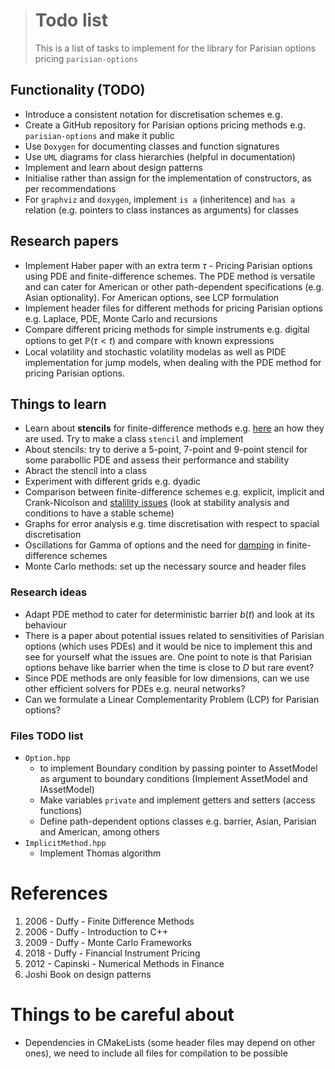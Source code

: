> # Todo list
> This is a list of tasks to implement for the library for Parisian options pricing `parisian-options`

## Functionality (TODO)
- Introduce a consistent notation for discretisation schemes e.g. 
- Create a GitHub repository for Parisian options pricing methods e.g. `parisian-options` and make it public
- Use `Doxygen` for documenting classes and function signatures
- Use `UML` diagrams for class hierarchies (helpful in documentation)
- Implement and learn about design patterns
- Initialise rather than assign for the implementation of constructors, as per recommendations
- For `graphviz` and `doxygen`, implement `is a` (inheritence) and `has a` relation (e.g. pointers to class instances as arguments) for classes

## Research papers
- Implement Haber paper with an extra term $\tau$ - Pricing Parisian options using PDE and finite-difference schemes. The PDE method is versatile and can cater for American or other path-dependent specifications (e.g. Asian optionality). For American options, see LCP formulation
- Implement header files for different methods for pricing Parisian options e.g. Laplace, PDE, Monte Carlo and recursions
- Compare different pricing methods for simple instruments e.g. digital options to get $\mathbb{P}(\tau<t)$ and compare with known expressions
- Local volatility and stochastic volatility modelas as well as PIDE implementation for jump models, when dealing with the PDE method for pricing Parisian options.

## Things to learn
- Learn about **stencils** for finite-difference methods e.g. [here](https://en.wikipedia.org/wiki/Stencil_(numerical_analysis)) an how they are used. Try to make a class `stencil` and implement
- About stencils: try to derive a 5-point, 7-point and 9-point stencil for some parabollic PDE and assess their performance and stability
- Abract the stencil into a class
- Experiment with different grids e.g. dyadic
- Comparison between finite-difference schemes e.g. explicit, implicit and Crank-Nicolson and [stalility issues](https://en.wikipedia.org/wiki/Finite_difference_method#:~:text=The%20two%20sources%20of%20error,the%20exact%20quantity%20assuming%20perfect) (look at stability analysis and conditions to have a stable scheme)
- Graphs for error analysis e.g. time discretisation with respect to spacial discretisation
- Oscillations for Gamma of options and the need for [damping](https://en.wikipedia.org/wiki/Crank%E2%80%93Nicolson_method) in finite-difference schemes
- Monte Carlo methods: set up the necessary source and header files 


### Research ideas
- Adapt PDE method to cater for deterministic barrier $b(t)$ and look at its behaviour
- There is a paper about potential issues related to sensitivities of Parisian options (which uses PDEs) and it would be nice to implement this and see for yourself what the issues are. One point to note is that Parisian options behave like barrier when the time is close to $D$ but rare event?
- Since PDE methods are only feasible for low dimensions, can we use other efficient solvers for PDEs e.g. neural networks?
- Can we formulate a Linear Complementarity Problem (LCP) for Parisian options?

### Files TODO list
- `Option.hpp` 
    - to implement Boundary condition by passing pointer to AssetModel as argument to boundary conditions (Implement AssetModel and IAssetModel)
    - Make variables `private` and implement getters and setters (access functions)
    - Define path-dependent options classes e.g. barrier, Asian, Parisian and American, among others
- `ImplicitMethod.hpp`
    - Implement Thomas algorithm

# References
1. 2006 - Duffy - Finite Difference Methods
2. 2006 - Duffy - Introduction to C++
3. 2009 - Duffy - Monte Carlo Frameworks
4. 2018 - Duffy - Financial Instrument Pricing
5. 2012 - Capinski - Numerical Methods in Finance
6. Joshi Book on design patterns

# Things to be careful about
- Dependencies in CMakeLists (some header files may depend on other ones), we need to include all files for compilation to be possible

